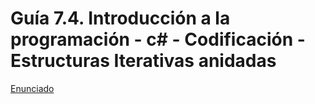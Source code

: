 # Guía 7.4. Introducción a la programación - c# - Codificación -  Estructuras Iterativas anidadas

[Enunciado](https://docs.google.com/document/d/1ma8BZMyNKOPoMUWUR6kbx2umYHw2Y3Lr/preview)
